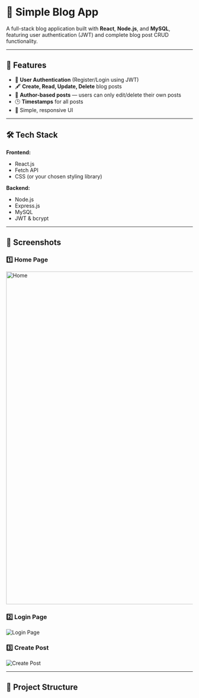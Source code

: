 # 📝 Simple Blog App

A full-stack blog application built with **React**, **Node.js**, and **MySQL**, featuring user authentication (JWT) and complete blog post CRUD functionality.

---

## 🚀 Features
- 🔐 **User Authentication** (Register/Login using JWT)
- 🖋 **Create, Read, Update, Delete** blog posts
- 👤 **Author-based posts** — users can only edit/delete their own posts
- 🕒 **Timestamps** for all posts
- 🎨 Simple, responsive UI

---

## 🛠 Tech Stack
**Frontend:**
- React.js
- Fetch API
- CSS (or your chosen styling library)

**Backend:**
- Node.js
- Express.js
- MySQL
- JWT & bcrypt

---

## 📸 Screenshots

### 1️⃣ Home Page
<img width="1895" height="898" alt="Home" src="https://github.com/user-attachments/assets/c0c91cd6-1d94-4b60-958e-8d39097faf3c" />


### 2️⃣ Login Page
![Login Page](screenshots/login.png)

### 3️⃣ Create Post
![Create Post](screenshots/create-post.png)

---

## 📂 Project Structure
